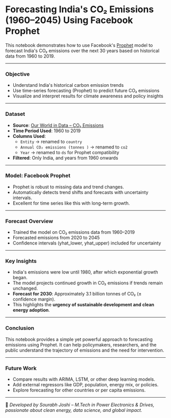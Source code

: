 
# Forecasting India's CO₂ Emissions (1960–2045) Using Facebook Prophet

This notebook demonstrates how to use Facebook's [Prophet](https://facebook.github.io/prophet/) model to forecast India's CO₂ emissions over the next 30 years based on historical data from 1960 to 2019.

---

### Objective

- Understand India's historical carbon emission trends
- Use time-series forecasting (Prophet) to predict future CO₂ emissions
- Visualize and interpret results for climate awareness and policy insights

---

###  Dataset

- **Source**: [Our World in Data – CO₂ Emissions](https://ourworldindata.org/co2-emissions)
- **Time Period Used**: 1960 to 2019
- **Columns Used**:
  - `Entity` → renamed to `country`
  - `Annual CO₂ emissions (tonnes )` → renamed to `co2`
  - `Year` → renamed to `ds` for Prophet compatibility
- **Filtered**: Only India, and years from 1960 onwards

---

###  Model: Facebook Prophet

- Prophet is robust to missing data and trend changes.
- Automatically detects trend shifts and forecasts with uncertainty intervals.
- Excellent for time series like this with long-term growth.

---

###  Forecast Overview

- Trained the model on CO₂ emissions data from 1960–2019
- Forecasted emissions from 2020 to 2045
- Confidence intervals (yhat_lower, yhat_upper) included for uncertainty

---

###  Key Insights

- India's emissions were low until 1980, after which exponential growth began.
- The model projects continued growth in CO₂ emissions if trends remain unchanged.
- **Forecast for 2030**: Approximately 3.1 billion tonnes of CO₂ (± confidence margin).
- This highlights the **urgency of sustainable development and clean energy adoption**.

---

### Conclusion

This notebook provides a simple yet powerful approach to forecasting emissions using Prophet. It can help policymakers, researchers, and the public understand the trajectory of emissions and the need for intervention.

---

### Future Work

- Compare results with ARIMA, LSTM, or other deep learning models.
- Add external regressors like GDP, population, energy mix, or policies.
- Explore forecasting for other countries or per capita emissions.

---

🧠 _Developed by Sourabh Joshi – M.Tech in Power Electronics & Drives, passionate about clean energy, data science, and global impact._
